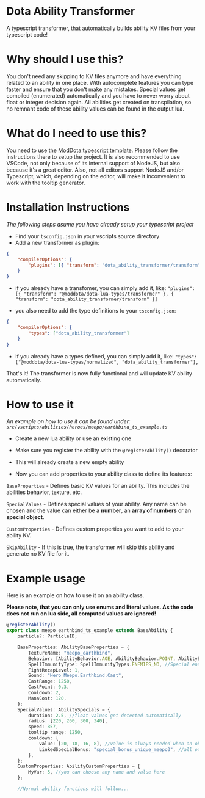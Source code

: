 # Dota Ability Transformer

A typescript transformer, that automatically builds ability KV files from your typescript code!

# Why should I use this?

You don't need any skipping to KV files anymore and have everything related to an ability in one place. With autocomplete features you can type faster and ensure that you don't make any mistakes. Special values get compiled (enumerated) automatically and you have to never worry about float or integer decision again.
All abilities get created on transpilation, so no remnant code of these ability values can be found in the output lua.

# What do I need to use this?

You need to use the [ModDota typescript template](https://github.com/ModDota/TypeScriptAddonTemplate). Please follow the instructions there to setup the project.
It is also recommended to use VSCode, not only because of its internal support of NodeJS, but also because it's a great editor. Also, not all editors support NodeJS and/or Typescript, which, depending on the editor, will make it inconvenient to work with the tooltip generator.

# Installation Instructions

_The following steps asume you have already setup your typescript project_

-   Find your `tsconfig.json` in your vscripts source directory
-   Add a new transformer as plugin:

```json
{
	"compilerOptions": {
		"plugins": [{ "transform": "dota_ability_transformer/transform" }]
	}
}
```

-   if you already have a transfomer, you can simply add it, like: `"plugins": [{ "transform": "@moddota/dota-lua-types/transformer" }, { "transform": "dota_ability_transformer/transform" }]`

-   you also need to add the type definitions to your `tsconfig.json`:

```json
{
	"compilerOptions": {
		"types": ["dota_ability_transformer"]
	}
}
```

-   if you already have a types defined, you can simply add it, like: `"types": ["@moddota/dota-lua-types/normalized", "dota_ability_transformer"],`

That's it! The transformer is now fully functional and will update KV ability automatically.

# How to use it

_An example on how to use it can be found under: `src/vscripts/abilities/heroes/meepo/earthbind_ts_example.ts`_

-   Create a new lua ability or use an existing one
-   Make sure you register the ability with the `@registerAbility()` decorator
-   This will already create a new empty ability

-   Now you can add properties to your ability class to define its features:

`BaseProperties` - Defines basic KV values for an ability. This includes the abilities behavior, texture, etc.

`SpecialValues` - Defines special values of your ability. Any name can be chosen and the value can either be a **number**, an **array of numbers** or an **special object**.

`CustomProperties` - Defines custom properties you want to add to your ability KV.

`SkipAbility` - If this is true, the transformer will skip this ability and generate no KV file for it.

# Example usage

Here is an example on how to use it on an ability class.

**Please note, that you can only use enums and literal values. As the code does not run on lua side, all computed values are ignored!**

```ts
@registerAbility()
export class meepo_earthbind_ts_example extends BaseAbility {
	particle?: ParticleID;

	BaseProperties: AbilityBaseProperties = {
		TextureName: "meepo_earthbind",
		Behavior: [AbilityBehavior.AOE, AbilityBehavior.POINT, AbilityBehavior.IGNORE_BACKSWING], //autocomplete helps to type faster
		SpellImmunityType: SpellImmunityTypes.ENEMIES_NO, //Special enums to support all types of properties
		FightRecapLevel: 1,
		Sound: "Hero_Meepo.Earthbind.Cast",
		CastRange: 1250,
		CastPoint: 0.3,
		Cooldown: 2,
		ManaCost: 120,
	};
	SpecialValues: AbilitySpecials = {
		duration: 2.5, //float values get detected automatically
		radius: [220, 260, 300, 340],
		speed: 857,
		tooltip_range: 1250,
		cooldown: {
			value: [20, 18, 16, 8], //value is always needed when an object is supplied
			LinkedSpecialBonus: "special_bonus_unique_meepo3", //all other keys of the object are optional
		},
	};
	CustomProperties: AbilityCustomProperties = {
		MyVar: 5, //you can choose any name and value here
	};

	//Normal ability functions will follow...
```
